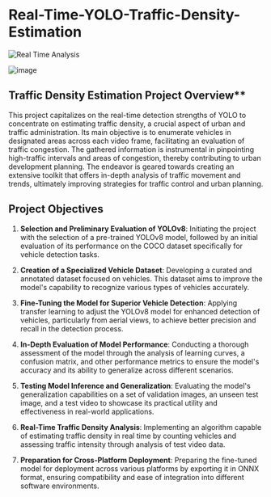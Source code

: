 # Real-Time-YOLO-Traffic-Density-Estimation
![Real Time Analysis]([URL_of_GIF](https://github.com/capofwesh20/Real-Time-YOLO-Traffic-Density-Estimation/blob/main/download%20(3).gif))

![image](https://github.com/capofwesh20/Real-Time-YOLO-Traffic-Density-Estimation/assets/35642413/ad717cd2-7c2e-40b4-9f78-246b5623845b)

## Traffic Density Estimation Project Overview**

This project capitalizes on the real-time detection strengths of YOLO to concentrate on estimating traffic density, a crucial aspect of urban and traffic administration. Its main objective is to enumerate vehicles in designated areas across each video frame, facilitating an evaluation of traffic congestion. The gathered information is instrumental in pinpointing high-traffic intervals and areas of congestion, thereby contributing to urban development planning. The endeavor is geared towards creating an extensive toolkit that offers in-depth analysis of traffic movement and trends, ultimately improving strategies for traffic control and urban planning.

## Project Objectives

1. **Selection and Preliminary Evaluation of YOLOv8**: Initiating the project with the selection of a pre-trained YOLOv8 model, followed by an initial evaluation of its performance on the COCO dataset specifically for vehicle detection tasks.

2. **Creation of a Specialized Vehicle Dataset**: Developing a curated and annotated dataset focused on vehicles. This dataset aims to improve the model's capability to recognize various types of vehicles accurately.

3. **Fine-Tuning the Model for Superior Vehicle Detection**: Applying transfer learning to adjust the YOLOv8 model for enhanced detection of vehicles, particularly from aerial views, to achieve better precision and recall in the detection process.

4. **In-Depth Evaluation of Model Performance**: Conducting a thorough assessment of the model through the analysis of learning curves, a confusion matrix, and other performance metrics to ensure the model's accuracy and its ability to generalize across different scenarios.

5. **Testing Model Inference and Generalization**: Evaluating the model's generalization capabilities on a set of validation images, an unseen test image, and a test video to showcase its practical utility and effectiveness in real-world applications.

6. **Real-Time Traffic Density Analysis**: Implementing an algorithm capable of estimating traffic density in real time by counting vehicles and assessing traffic intensity through analysis of test video data.

7. **Preparation for Cross-Platform Deployment**: Preparing the fine-tuned model for deployment across various platforms by exporting it in ONNX format, ensuring compatibility and ease of integration into different software environments.

